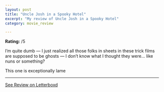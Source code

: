 ```yaml
---
layout: post
title: "Uncle Josh in a Spooky Hotel"
excerpt: "My review of Uncle Josh in a Spooky Hotel"
category: movie_review

---
```


**Rating:** /5

I’m quite dumb — I just realized all those folks in sheets in these trick films are supposed to be ghosts — I don’t know what I thought they were… like nuns or something?

This one is exceptionally lame

<hr>

[See Review on Letterboxd](https://boxd.it/3XxxcZ)
